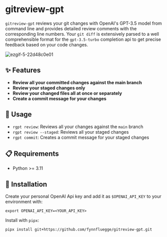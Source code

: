 # gitreview-gpt

`gitreview-gpt` reviews your git changes with OpenAI's GPT-3.5 model from command line and provides detailed review comments with the corresponding line numbers.
Your `git diff` is extensively parsed to a well comprehensible format for the `gpt-3.5-turbo` completion api to get precise feedback based on your code changes.


![ezgif-5-22d48c0e01](https://github.com/fynnfluegge/gitreview-gpt/assets/16321871/06ebdddf-63ad-4d4f-9645-f9426d4bfe38)


## ✨ Features

- **Review all your committed changes against the main branch**
- **Review your staged changes only**
- **Review your changed files all at once or separately**
- **Create a commit message for your changes**

## 🚀 Usage

- `rgpt review`: Reviews all your changes against the `main` branch
- `rgpt review --staged`: Reviews all your staged changes
- `rgpt commit`: Creates a commit message for your staged changes

## 📋 Requirements

- Python >= 3.11

## 🔧 Installation

Create your personal OpenAI Api key and add it as `$OPENAI_API_KEY` to your environment with:

```
export OPENAI_API_KEY=<YOUR_API_KEY>
```

Install with `pipx`:

```
pipx install git+https://github.com/fynnfluegge/gitreview-gpt.git
```
